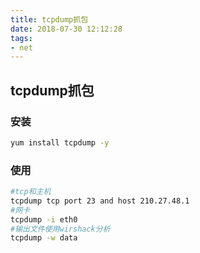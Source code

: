 ```yaml
---
title: tcpdump抓包
date: 2018-07-30 12:12:28
tags:
- net
---
```

## tcpdump抓包

### 安装

```bash
yum install tcpdump -y
```

<!--more-->

### 使用

```bash
#tcp和主机
tcpdump tcp port 23 and host 210.27.48.1
#网卡
tcpdump -i eth0
#输出文件使用wirshack分析
tcpdump -w data
```